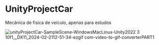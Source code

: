 # UnityProjectCar
Mecânica de fisica de veículo, apenas para estudos  
 
![unityProjectCar-SampleScene-WindowsMacLinux-Unity2022 3 10f1__DX11_2024-02-2112-51-34-ezgif com-video-to-gif-converterPART1](https://github.com/Sam1536/UnityProjectCar/assets/89424721/0e7bb1dc-7b27-45e7-9c82-489b8e694d8a)
